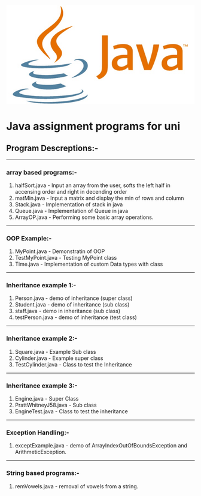 ![java logo](images/java-logo.png)
# Java assignment programs for uni 

## Program Descreptions:-

-------------------------------------------------------------------------------------------------------------------------
### array based programs:-
1. halfSort.java     - Input an array from the user, softs the left half in accensing order and right in decending order
2. matMin.java       - Input a matrix and display the min of rows and column
3. Stack.java        - Implementation of stack in java
4. Queue.java        - Implementation of Queue in java
5. ArrayOP.java      - Performing some basic array operations.
-------------------------------------------------------------------------------------------------------------------------
### OOP Example:-
1. MyPoint.java      - Demonstratin of OOP
2. TestMyPoint.java  - Testing MyPoint class
3. Time.java         - Implementation of custom Data types with class
-------------------------------------------------------------------------------------------------------------------------
### Inheritance example 1:-
1. Person.java       - demo of inheritance (super class)
2. Student.java      - demo of inheritance (sub class)
3. staff.java        - demo in inheritance (sub class)
4. testPerson.java   - demo of inheritance (test class)
-------------------------------------------------------------------------------------------------------------------------
### Inheritance example 2:-
1. Square.java       - Example Sub class
2. Cylinder.java     - Example super class
3. TestCylinder.java - Class to test the Inheritance
-------------------------------------------------------------------------------------------------------------------------
### Inheritance example 3:-
1. Engine.java           - Super Class
2. PrattWhitneyJ58.java  - Sub class
3. EngineTest.java       - Class to test the inheritance
-------------------------------------------------------------------------------------------------------------------------
### Exception Handling:-
1. exceptExample.java    - demo of ArrayIndexOutOfBoundsException and ArithmeticException.
-------------------------------------------------------------------------------------------------------------------------
### String based programs:-
1. remVowels.java        - removal of vowels from a string.
